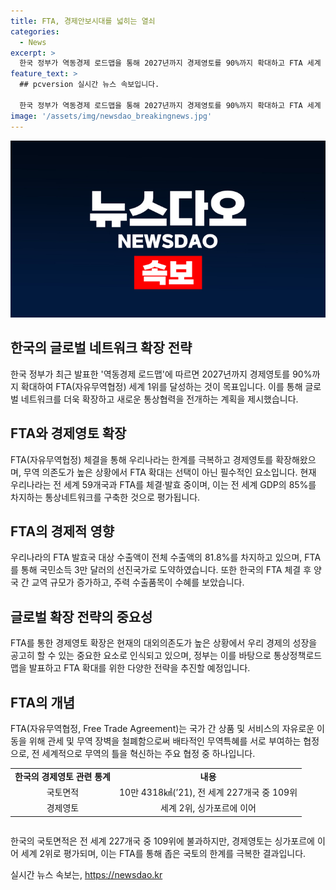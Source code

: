```yaml
---
title: FTA, 경제안보시대를 넓히는 열쇠
categories:
  - News
excerpt: >
  한국 정부가 역동경제 로드맵을 통해 2027년까지 경제영토를 90%까지 확대하고 FTA 세계 1위를 달성하는 전략을 발표했다. 이로써 우리나라는 신규 FTA 체결과 기존 FTA 업그레이드를 통해 글로벌 네트워크를 확장하여 경제의 지속성장을 모색하고 있다. 현재 필리핀, 에콰도르, UAE, GCC 등과의 FTA가 진행 중이며, 중미 6개국과의 FTA 또한 완료되었다. 또한 말레이시아, 태국, 한·일·중 간의 FTA 협상도 활발히 진행 중이다. 이는 우리 경제의 무역 의존도를 줄이고자 하는 정책의 일환이다. FTA를 통해 경제영토를 확대하는 것은 우리 경제의 성장을 공고히 할 것으로 예상된다.
feature_text: >
  ## pcversion 실시간 뉴스 속보입니다.

  한국 정부가 역동경제 로드맵을 통해 2027년까지 경제영토를 90%까지 확대하고 FTA 세계 1위를 달성하는 전략을 발표했다. 이로써 우리나라는 신규 FTA 체결과 기존 FTA 업그레이드를 통해 글로벌 네트워크를 확장하여 경제의 지속성장을 모색하고 있다. 현재 필리핀, 에콰도르, UAE, GCC 등과의 FTA가 진행 중이며, 중미 6개국과의 FTA 또한 완료되었다. 또한 말레이시아, 태국, 한·일·중 간의 FTA 협상도 활발히 진행 중이다. 이는 우리 경제의 무역 의존도를 줄이고자 하는 정책의 일환이다. FTA를 통해 경제영토를 확대하는 것은 우리 경제의 성장을 공고히 할 것으로 예상된다.
image: '/assets/img/newsdao_breakingnews.jpg'
---
```


<p><img src="/assets/img/newsdao_breakingnews.jpg" alt="pcversion 속보" /></p>

<h2 data-ke-size="size26">한국의 글로벌 네트워크 확장 전략</h2>

<p data-ke-size="size16">한국 정부가 최근 발표한 '역동경제 로드맵'에 따르면 2027년까지 경제영토를 90%까지 확대하여 FTA(자유무역협정) 세계 1위를 달성하는 것이 목표입니다. 이를 통해 글로벌 네트워크를 더욱 확장하고 새로운 통상협력을 전개하는 계획을 제시했습니다.</p>

<h2 data-ke-size="size26">FTA와 경제영토 확장</h2>

<p data-ke-size="size16">FTA(자유무역협정) 체결을 통해 우리나라는 한계를 극복하고 경제영토를 확장해왔으며, 무역 의존도가 높은 상황에서 FTA 확대는 선택이 아닌 필수적인 요소입니다. 현재 우리나라는 전 세계 59개국과 FTA를 체결·발효 중이며, 이는 전 세계 GDP의 85%를 차지하는 통상네트워크를 구축한 것으로 평가됩니다.</p>

<h2 data-ke-size="size26">FTA의 경제적 영향</h2>

<p data-ke-size="size16">우리나라의 FTA 발효국 대상 수출액이 전체 수출액의 81.8%를 차지하고 있으며, FTA를 통해 국민소득 3만 달러의 선진국가로 도약하였습니다. 또한 한국의 FTA 체결 후 양국 간 교역 규모가 증가하고, 주력 수출품목이 수혜를 보았습니다.</p>

<h2 data-ke-size="size26">글로벌 확장 전략의 중요성</h2>

<p data-ke-size="size16">FTA를 통한 경제영토 확장은 현재의 대외의존도가 높은 상황에서 우리 경제의 성장을 공고히 할 수 있는 중요한 요소로 인식되고 있으며, 정부는 이를 바탕으로 통상정책로드맵을 발표하고 FTA 확대를 위한 다양한 전략을 추진할 예정입니다.</p>

<h2 data-ke-size="size26">FTA의 개념</h2>

<p data-ke-size="size16">FTA(자유무역협정, Free Trade Agreement)는 국가 간 상품 및 서비스의 자유로운 이동을 위해 관세 및 무역 장벽을 철폐함으로써 배타적인 무역특혜를 서로 부여하는 협정으로, 전 세계적으로 무역의 틀을 혁신하는 주요 협정 중 하나입니다.</p>

<table style="width: 681px; height: 92px;">
<tbody>
<tr>
<td style="text-align: center; height: 17px;"><b>한국의 경제영토 관련 통계</b></td>
<td style="text-align: center; height: 17px;"><b>내용</b></td>
</tr>
<tr>
<td style="text-align: center; height: 17px;">국토면적</td>
<td style="text-align: center; height: 17px;">10만 4318㎢(’21), 전 세계 227개국 중 109위</td>
</tr>
<tr>
<td style="text-align: center; height: 17px;">경제영토</td>
<td style="text-align: center; height: 17px;">세계 2위, 싱가포르에 이어</td>
</tr>
</tbody>
</table>

<p data-ke-size="size16">한국의 국토면적은 전 세계 227개국 중 109위에 불과하지만, 경제영토는 싱가포르에 이어 세계 2위로 평가되며, 이는 FTA를 통해 좁은 국토의 한계를 극복한 결과입니다.</p>
실시간 뉴스 속보는, <a href="https://newsdao.kr" rel="dofollow">https://newsdao.kr</a>


